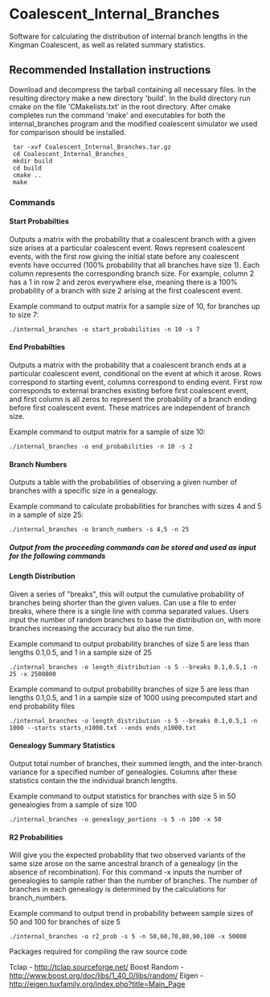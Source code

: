 # Coalescent_Internal_Branches
Software for calculating the distribution of internal branch lengths in the Kingman Coalescent, as well as related summary statistics.

## Recommended Installation instructions
Download and decompress the tarball containing all necessary files. In the resulting directory make a new directory 'build'. In the build directory run cmake on the file 'CMakelists.txt' in the root directory. After cmake completes run the command 'make' and executables for both the internal_branches program and the modified coalescent simulator we used for comparison should be installed.

	 tar -xvf Coalescent_Internal_Branches.tar.gz
	 cd Coalescent_Internal_Branches_
	 mkdir build
	 cd build
	 cmake ..
	 make

### Commands 

#### Start Probabilties
Outputs a matrix with the probability that a coalescent branch with a given size arises at a particular coalescent event. Rows represent coalescent events, with the first row giving the initial state before any coalescent events have occurred (100% probability that all branches have size 1). Each column represents the corresponding branch size. For example, column 2 has a 1 in row 2 and zeros everywhere else, meaning there is a 100% probability of a branch with size 2 arising at the first coalescent event. 

Example command to output matrix for a sample size of 10, for branches up to size 7:

`./internal_branches -o start_probabilities -n 10 -s 7`

#### End Probabilties
Outputs a matrix with the probability that a coalescent branch ends at a particular coalescent event, conditional on the event at which it arose. Rows correspond to starting event, columns correspond to ending event. First row corresponds to external branches existing before first coalescent event, and first column is all zeros to represent the probability of a branch ending before first coalescent event. These matrices are independent of branch size. 

Example command to output matrix for a sample of size 10:
 
`./internal_branches -o end_probabilities -n 10 -s 2`

#### Branch Numbers
Outputs a table with the probabilities of observing a given number of branches with a specific size in a genealogy. 

Example command to calculate probabilities for branches with sizes 4 and 5 in a sample of size 25:
 
`./internal_branches -o branch_numbers -s 4,5 -n 25`
  
##### Output from the proceeding commands can be stored and used as input for the following commands
  
#### Length Distribution
Given a series of "breaks", this will output the cumulative probability of branches being shorter than the given values. Can use a file to enter breaks, where there is a single line with comma separated values. Users input the number of random branches to base the distribution on, with more branches increasing the accuracy but also the run time. 

Example command to output probability branches of size 5 are less than lengths 0.1,0.5, and 1 in a sample size of 25
 
`./internal_branches -o length_distribution -s 5 --breaks 0.1,0.5,1 -n 25 -x 2500000`
  
Example command to output probability branches of size 5 are less than lengths 0.1,0.5, and 1 in a sample size of 1000 using precomputed start and end probability files
  
`./internal_branches -o length_distribution -s 5 --breaks 0.1,0.5,1 -n 1000 --starts starts_n1000.txt --ends ends_n1000.txt`
  
#### Genealogy Summary Statistics
Output total number of branches, their summed length, and the inter-branch variance for a specified number of genealogies. Columns after these statistics contain the the individual branch lengths.

Example command to output statistics for branches with size 5 in 50 genealogies from a sample of size 100
 
`./internal_branches -o genealogy_portions -s 5 -n 100 -x 50`

####  R2 Probabilities
Will give you the expected probability that two observed variants of the same size arose on the same ancestral branch of a genealogy (in the absence of recombination). For this command -x inputs the number of genealogies to sample rather than the number of branches. The number of branches in each genealogy is determined by the calculations for branch_numbers.   
  
Example command to output trend in probability between sample sizes of 50 and 100 for branches of size 5
 
`./internal_branches -o r2_prob -s 5 -n 50,60,70,80,90,100 -x 50000`


Packages required for compiling the raw source code

Tclap - http://tclap.sourceforge.net/
Boost Random - http://www.boost.org/doc/libs/1_40_0/libs/random/
Eigen - http://eigen.tuxfamily.org/index.php?title=Main_Page
